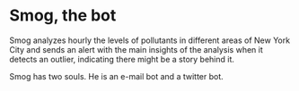 # Smog, the bot

Smog analyzes hourly the levels of pollutants in different areas of New York City and sends an alert with the main insights of the analysis when it detects an outlier, indicating there might be a story behind it.

Smog has two souls. He is an e-mail bot and a twitter bot.